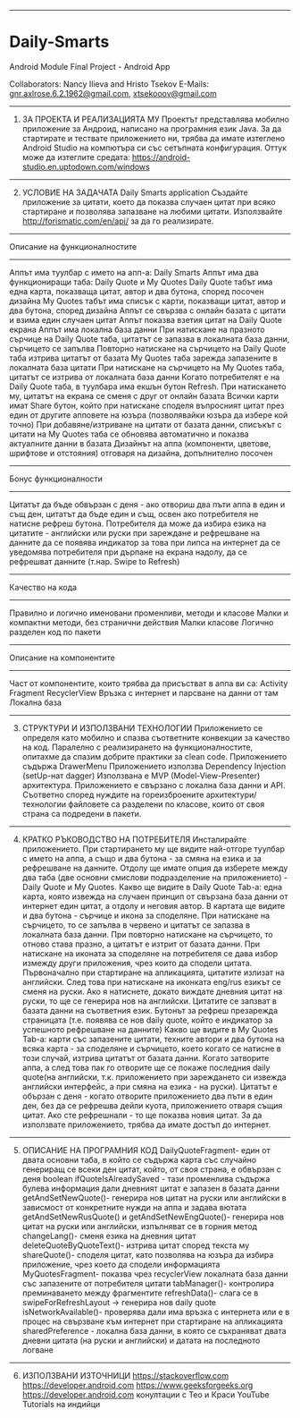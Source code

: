 --------------
# Daily-Smarts
Android Module Final Project - Android App

Collaborators: Nancy Ilieva and Hristo Tsekov
E-Mails: gnr.axlrose.6.2.1962@gmail.com, xtsekooov@gmail.com


-------------------------------
1. ЗА ПРОЕКТА И РЕАЛИЗАЦИЯТА МУ
Проектът представлява мобилно приложение за Андроид, написано на програмния език Java.
За да стартирате и тествате приложението ни, трябва да имате изтеглено Android Studio на компютъра си със сетъпната конфигурация. 
Оттук може да изтеглите средата: https://android-studio.en.uptodown.com/windows

----------------------
2. УСЛОВИЕ НА ЗАДАЧАТА
Daily Smarts application
Създайте приложение за цитати, което да показва случаен цитат при всяко стартиране и позволява запазване на любими цитати.
Използвайте http://forismatic.com/en/api/ за да го реализирате.
*************************************************************************************************************************
Описание на функционалностите 
*************************************************************************************************************************
Аппът има туулбар с името на апп-а: Daily Smarts 
Аппът има два функциониращи таба: Daily Quote и My Quotes 
Daily Quote табът има една карта, показваща цитат, автор и два бутона, според посочен дизайна 
My Quotes табът има списък с карти, показващи цитат, автор и два бутона, според дизайна 
Аппът се свързва с онлайн базата с цитати и взима един случаен цитат 
Аппът показва взетия цитат на Daily Quote екрана 
Аппът има локална база данни 
При натискане на празното сърчице на Daily Quote таба, цитатът се запазва в локалната база данни, сърчицето се запълва 
Повторно натискане на сърчицето на Daily Quote таба изтрива цитатът от базата 
My Quotes таба зарежда запазените в локалната база цитати 
При натискане на сърчицето на My Quotes таба, цитатът се изтрива от локалната база данни 
Когато потребителят е на Daily Quote таба, в туулбара има екшън бутон Refresh. При натискането му, цитатът на екрана се сменя с друг от онлайн базата 
Всички карти имат Share бутон, който при натискане споделя въпросният цитат през един от другите апповете на юзъра (позволявайки юзъра да избере кой точно)
При добавяне/изтриване на цитати от базата данни, списъкът с цитати на My Quotes таба се обновява автоматично и показва актуалните данни в базата 
Дизайнът на аппа (компоненти, цветове, шрифтове и отстояния) отговаря на дизайна, допълнително посочен 

*************************************************************************************************************************
Бонус функционалности 
*************************************************************************************************************************
Цитатът да бъде обвързан с деня - ако отвориш два пъти аппа в един и същ ден, цитатът да бъде един и същ, освен ако потребителя не натисне рефреш бутона.
Потребителя да може да избира езика на цитатите - английски или руски 
при зареждане и рефрешване на данните да се появява индикатор за това 
при липса на интернет да се уведомява потребителя
при дърпане на екрана надолу, да се рефрешват данните (т.нар. Swipe to Refresh) 

*************************************************************************************************************************
Качество на кода 
*************************************************************************************************************************
Правилно и логично именовани променливи, методи и класове
Малки и компактни методи, без странични действия
Малки класове
Логично разделен код по пакети

*************************************************************************************************************************
Описание на компонентите
*************************************************************************************************************************
Част от компонентите, които трябва да присъстват в аппа ви са:
Activity
Fragment
RecyclerView
Връзка с интернет и парсване на данни от там
Локална база

------------------------------------
3. СТРУКТУРИ И ИЗПОЛЗВАНИ ТЕХНОЛОГИИ
Приложението се определя като мобилно и спазва съответните конвекции за качество на код. 
Паралелно с реализирането на функционалностите, опитахме да спазим добрите практики за clean code.
Приложението съдържа DrawerMenu
Приложението използва Dependency Injection (setUp-нат dagger)
Използвана е MVP (Model-View-Presenter) архитектура. 
Приложението е свързано с локална база данни и API.
Съответно според нуждите на гореизброените архитектури/технологии файловете са разделени по класове, които от своя страна са подредени в пакети.

------------------------------------
4. КРАТКО РЪКОВОДСТВО НА ПОТРЕБИТЕЛЯ
Инсталирайте приложението. При стартирането му ще видите най-отгоре туулбар с името на аппа, а също и два бутона - за смяна на езика и за рефрешване на данните. 
Отдолу ще имате опция да изберете между два таба (две основни смислови подразделение на приложението) - Daily Quote и My Quotes. 
Какво ще видите в Daily Quote Tab-а: една карта, която извежда на случаен принцип от свързана база данни от интернет един цитат, а отдолу и неговия автор. 
В картата ще видите и два бутона - сърчице и икона за споделяне. 
При натискане на сърчицето, то се запълва в червено и цитатът се запазва в локалната база данни. 
При повторно натискане на сърчицето, то отново става празно, а цитатът е изтрит от базата данни. 
При натискане на иконата за споделяне на потребителя се дава избор измежду други приложения, чрез които да сподели цитата.
Първоначално при стартиране на апликацията, цитатите излизат на английски. След това при натискане на иконката eng/rus езикът се сменя на руски. 
Ако я натиснете, докато виждате дневния цитат на руски, то ще се генерира нов на английски. Цитатите се запзват в базата данни на съответния език. 
Бутонът за рефреш презарежда страницата (т.е. появява се нов daily quote, който е индикатор за успешното рефрешване на данните)
Какво ще видите в My Quotes Tab-a: карти със запазените цитати, техните автори и два бутона на всяка карта - за споделяне и сърчицето, което когато се натисне в този случай, 
изтрива цитатът от базата данни.
Когато затворите аппа, а след това пак го отворите ще се покаже последния daily quote(на английски, т.к. приложението при зареждането си извежда английски интерфейс, 
а при смяна на езика - на руски).
Цитатът е обързан с деня - когато отворите приложението два пъти в един ден, без да се рефрешва дейли куота, приложението отваря същия цитат. 
Ако сте рефрешнали - то ще показва новия цитат.
За да използвате приложението, трябва да имате достъп до интернет.

-----------------------------
5. ОПИСАНИЕ НА ПРОГРАМНИЯ КОД
DailyQuoteFragment- един от двата основни таба, в който се съдържа карта със случайно генериращ се всеки ден цитат, който, от своя страна, е обвързан с деня
boolean ifQuoteIsAlreadySaved - тази променлива съдържа булева информация дали дневният цитат е запазен в базата данни
getAndSetNewQuote()- генерира нов цитат на руски или английски в зависмост от конкретните нужди на аппа и задава вютата
getAndSetNewRusQuote() и getAndSetNewEngQuote()- генерира нов цитат на руски или английски, изпълняват се в горния метод
changeLang()- сменя езика на дневния цитат
deleteQuoteByQuoteText()- изтрива цитат според текста му
shareQuote()- споделя цитат, като позволява на юзъра да избира приложение, чрез което да сподели информацията
MyQuotesFragment- показва чрез recyclerView локалната база данни със запазените от потребителя цитати
tabManager()- контролира преминаването между фрагментите
refreshData()- слага се в swipeForRefreshLayout -> генерира нов daily quote
isNetworkAvailable()- проверява дали има връзка с интернета или е в процес на свързване към интернет при стартиране на апликацията
sharedPreference - локална база данни, в която се съхраняват двата дневни цитата (на руски и английски) и датата на последното логване

-----------------------
6. ИЗПОЛЗВАНИ ИЗТОЧНИЦИ 
https://stackoverflow.com
https://developer.android.com
https://www.geeksforgeeks.org
https://developer.android.com
конултации с Тео и Краси 
YouTube Tutorials на индийци 
